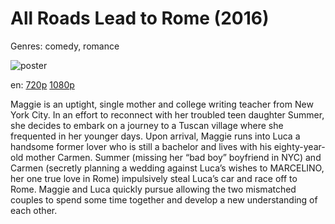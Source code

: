 # All Roads Lead to Rome (2016)

Genres: comedy, romance

![poster](http://image.tmdb.org/t/p/w500/6avzfAzruPuIfq9pawJuS3Ztb3U.jpg)

en:
  [720p](magnet:?xt=urn:btih:2E6963C50EDF6A44CB2A645EF9F2E76381E24D2C&tr=udp://glotorrents.pw:6969/announce&tr=udp://tracker.opentrackr.org:1337/announce&tr=udp://torrent.gresille.org:80/announce&tr=udp://tracker.openbittorrent.com:80&tr=udp://tracker.coppersurfer.tk:6969&tr=udp://tracker.leechers-paradise.org:6969&tr=udp://p4p.arenabg.ch:1337&tr=udp://tracker.internetwarriors.net:1337)
  [1080p](magnet:?xt=urn:btih:B91CA0766854F6FA3A8E9BFBA62DF5F98F8394CF&tr=udp://glotorrents.pw:6969/announce&tr=udp://tracker.opentrackr.org:1337/announce&tr=udp://torrent.gresille.org:80/announce&tr=udp://tracker.openbittorrent.com:80&tr=udp://tracker.coppersurfer.tk:6969&tr=udp://tracker.leechers-paradise.org:6969&tr=udp://p4p.arenabg.ch:1337&tr=udp://tracker.internetwarriors.net:1337)
  


Maggie is an uptight, single mother and college writing teacher from New York City. In an effort to reconnect with her troubled teen daughter Summer, she decides to embark on a journey to a Tuscan village where she frequented in her younger days. Upon arrival, Maggie runs into Luca a handsome former lover who is still a bachelor and lives with his eighty-year-old mother Carmen. Summer (missing her “bad boy” boyfriend in NYC) and Carmen (secretly planning a wedding against Luca’s wishes to MARCELINO, her one true love in Rome) impulsively steal Luca’s car and race off to Rome. Maggie and Luca quickly pursue allowing the two mismatched couples to spend some time together and develop a new understanding of each other.